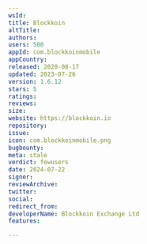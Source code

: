 ```yaml
---
wsId: 
title: Blockkoin
altTitle: 
authors: 
users: 500
appId: com.blockkoinmobile
appCountry: 
released: 2020-08-17
updated: 2023-07-26
version: 1.6.12
stars: 5
ratings: 
reviews: 
size: 
website: https://blockkoin.io
repository: 
issue: 
icon: com.blockkoinmobile.png
bugbounty: 
meta: stale
verdict: fewusers
date: 2024-07-22
signer: 
reviewArchive: 
twitter: 
social: 
redirect_from: 
developerName: Blockkoin Exchange Ltd
features: 

---
```


